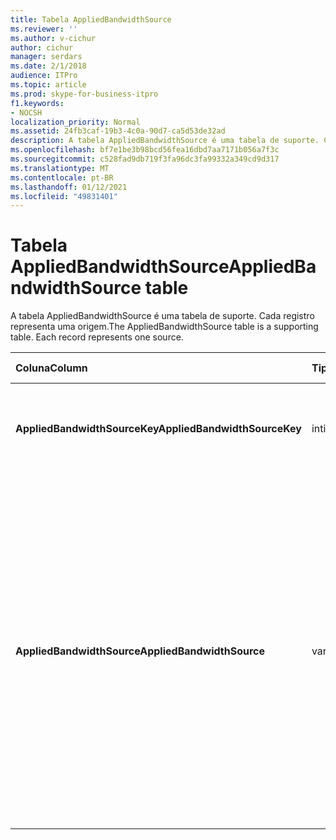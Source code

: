 ```yaml
---
title: Tabela AppliedBandwidthSource
ms.reviewer: ''
ms.author: v-cichur
author: cichur
manager: serdars
ms.date: 2/1/2018
audience: ITPro
ms.topic: article
ms.prod: skype-for-business-itpro
f1.keywords:
- NOCSH
localization_priority: Normal
ms.assetid: 24fb3caf-19b3-4c0a-90d7-ca5d53de32ad
description: A tabela AppliedBandwidthSource é uma tabela de suporte. Cada registro representa uma origem.
ms.openlocfilehash: bf7e1be3b98bcd56fea16dbd7aa7171b056a7f3c
ms.sourcegitcommit: c528fad9db719f3fa96dc3fa99332a349cd9d317
ms.translationtype: MT
ms.contentlocale: pt-BR
ms.lasthandoff: 01/12/2021
ms.locfileid: "49831401"
---
```

# <a name="appliedbandwidthsource-table"></a><span data-ttu-id="5fa55-104">Tabela AppliedBandwidthSource</span><span class="sxs-lookup"><span data-stu-id="5fa55-104">AppliedBandwidthSource table</span></span>
 
<span data-ttu-id="5fa55-p102">A tabela AppliedBandwidthSource é uma tabela de suporte. Cada registro representa uma origem.</span><span class="sxs-lookup"><span data-stu-id="5fa55-p102">The AppliedBandwidthSource table is a supporting table. Each record represents one source.</span></span>
  
|<span data-ttu-id="5fa55-107">**Coluna**</span><span class="sxs-lookup"><span data-stu-id="5fa55-107">**Column**</span></span>|<span data-ttu-id="5fa55-108">**Tipo de dados**</span><span class="sxs-lookup"><span data-stu-id="5fa55-108">**Data Type**</span></span>|<span data-ttu-id="5fa55-109">**Chave/Índice**</span><span class="sxs-lookup"><span data-stu-id="5fa55-109">**Key/Index**</span></span>|<span data-ttu-id="5fa55-110">**Detalhes**</span><span class="sxs-lookup"><span data-stu-id="5fa55-110">**Details**</span></span>|
|:-----|:-----|:-----|:-----|
|<span data-ttu-id="5fa55-111">**AppliedBandwidthSourceKey**</span><span class="sxs-lookup"><span data-stu-id="5fa55-111">**AppliedBandwidthSourceKey**</span></span> <br/> |<span data-ttu-id="5fa55-112">int</span><span class="sxs-lookup"><span data-stu-id="5fa55-112">int</span></span>  <br/> |<span data-ttu-id="5fa55-113">Primário</span><span class="sxs-lookup"><span data-stu-id="5fa55-113">Primary</span></span>  <br/> |<span data-ttu-id="5fa55-114">Número exclusivo que identifica a origem.</span><span class="sxs-lookup"><span data-stu-id="5fa55-114">Unique number identifying the source.</span></span>  <br/> |
|<span data-ttu-id="5fa55-115">**AppliedBandwidthSource**</span><span class="sxs-lookup"><span data-stu-id="5fa55-115">**AppliedBandwidthSource**</span></span> <br/> |<span data-ttu-id="5fa55-116">varchar(256)</span><span class="sxs-lookup"><span data-stu-id="5fa55-116">varchar(256)</span></span>  <br/> |<span data-ttu-id="5fa55-117">Exclusivo</span><span class="sxs-lookup"><span data-stu-id="5fa55-117">Unique</span></span>  <br/> |<span data-ttu-id="5fa55-118">Essa é a origem do cap de largura de banda que está sendo imposto.</span><span class="sxs-lookup"><span data-stu-id="5fa55-118">This is the source of the bandwidth cap being imposed.</span></span> <span data-ttu-id="5fa55-119">Ele descreve de onde vem o limite de largura de banda (por exemplo, "Servidor de Políticas", "Servidor TURN" ou "Modalidade").</span><span class="sxs-lookup"><span data-stu-id="5fa55-119">It describes where the bandwidth limit is coming from (for example, "Policy Server", "TURN Server", or "Modality").</span></span>  <br/> |
   

